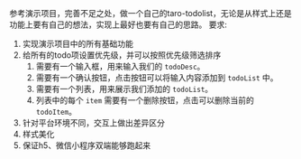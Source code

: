 参考演示项目，完善不足之处，做一个自己的taro-todolist，无论是从样式上还是功能上要有自己的想法，实现上最好也要有自己的思路。
要求:
  1. 实现演示项目中的所有基础功能
  2. 给所有的todo项设置优先级，并可以按照优先级筛选排序
     1. 需要有一个输入框，用来输入我们的 `todoDesc`。
     2. 需要有一个确认按钮，点击按钮可以将输入内容添加到 `todoList` 中。
     3. 需要有一个列表，用来展示我们添加的 `todoList`。
     4. 列表中的每个 `item` 需要有一个删除按钮，点击可以删除当前的 `todoItem`。
  3. 针对平台环境不同，交互上做出差异区分
  4. 样式美化
  5. 保证h5、微信小程序双端能够跑起来
